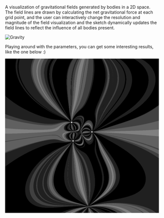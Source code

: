 A visualization of gravitational fields generated by bodies in a 2D space. The field lines are drawn by calculating the net gravitational force at each grid point, and the user can interactively change the resolution and magnitude of the field visualization and the sketch dynamically updates the field lines to reflect the influence of all bodies present.

![Gravity](./results/gravity.gif)

Playing around with the parameters, you can get some interesting results, like the one below :)

![Gravity](./results/test_small.png)
